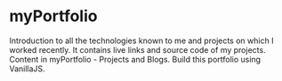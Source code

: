 # myPortfolio
Introduction to all the technologies known to me and projects on which I worked recently.
It contains live links and source code of my projects.
Content in myPortfolio - Projects and Blogs.
Build this portfolio using VanillaJS.
